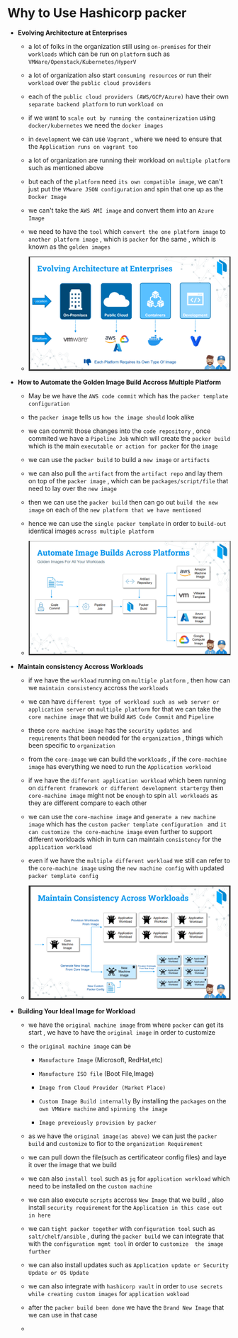 # Why to Use Hashicorp packer 

- **Evolving Architecture at Enterprises**
  
  - a lot of folks in the organization still using `on-premises` for their `workloads` which can be run on `platform` such as `VMWare/Openstack/Kubernetes/HyperV`
  
  - a lot of organization also start `consuming resources` or run their `workload` over the `public cloud providers` 
  
  - each of the `public cloud providers (AWS/GCP/Azure)` have their  own `separate backend platform` to run `workload on`
  
  - if we want to `scale out by running the containerization` using  `docker/kubernetes` we need the `docker images`
  
  - in `development` we can use `Vagrant` , where we need to ensure that the `Application runs on vagrant too`
  
  - a lot of organization are running their workload on `multiple platform` such as mentioned above 
  
  - but each of the `platform` need `its own compatible image`, we can't just put the `VMware JSON configuration` and spin that one up as the `Docker Image`
  
  - we can't take the `AWS AMI image` and convert them into an `Azure Image` 
  
  - we need to have the `tool` which `convert the one platform image` to `another platform image` , which is `packer` for the same , which is known as the `golden images`
  
  - ![Alt text](image.png)
  
- **How to Automate the Golden Image Build Accross Multiple Platform**
    
    - May be we have the `AWS code commit` which has the `packer template configuration`
    
    - the `packer image` tells us `how the image should` look alike
    
    - we can commit those changes into the `code repository` , once commited we have a `Pipeline Job` which will create the `packer build` which is the main `executable or action for packer` for the `image`
    
    - we can use the `packer build` to build a `new image` or `artifacts`  
    
    - we can also pull the `artifact` from the `artifact repo` and lay them on top of the `packer image` , which can be `packages/script/file` that need to lay over the `new image`
    
    - then we can use the `packer build` then can go out `build the new image` on each of the `new platform that we have mentioned`
    
    - hence we can use the `single packer template` in order to `build-out` identical images `across multiple platform`

    - ![Alt text](image-1.png)
    
  
- **Maintain consistency Accross Workloads**
    
    - if we have the `workload` running on `multiple platform` , then how can we `maintain consistency` accross the `workloads`
    
    - we can have `different type of workload such as web server or application server` on `multiple platform` for that we can take the `core machine image` that we build `AWS Code Commit` and `Pipeline`
    
    - these `core machine image` has the `security updates and requirements` that been needed for the `organization` , things which been specific to `organization`
    
    - from the `core-image` we can build the `workloads` , if the `core-machine image` has everything we need to run the `Application workload`
    
    - if we have the `different application workload` which been running on `different framework or different development startergy` then `core-machine image` might not be `enough` to spin `all workloads` as they are different compare to each other
    
    - we can use the `core-machine image` and `generate a new machine image` which has the `custom packer template configuration ` and `it can customize the core-machine image` even further to support different workloads which in turn can maintain `consistency` for the `application workload`
    
    - even if we have the `multiple different workload` we still can refer to the `core-machine image` using the `new machine config` with updated `packer template config`
    
    - ![Alt text](image-2.png) 
    

- **Building Your Ideal Image for Workload**  
  
  - we have the `original machine image` from where `packer` can get its start , we have to have the `original image` in order to customize
  
  - the `original machine image` can be 
    
    - `Manufacture Image` (Microsoft, RedHat,etc)
    
    - `Manufacture ISO file` (Boot File,Image)
    
    - `Image from Cloud Provider (Market Place)`     
    
    - `Custom Image Build internally` By installing the `packages` on the `own VMWare machine` and `spinning the image`
    
    - `Image preveiously provision by packer`    

  - as we have the `original image(as above)` we can just the `packer build` and `customize` to fior to the `organization Requirement`
  
  - we can pull down the file(such as certificateor config files) and laye it over the image that we build 
  
  - we can also `install tool` such as `jq` for `application workload` which need to be installed on the `custom machine`
  
  - we can also execute `scripts` accross `New Image` that we build , also install `security requirement` for the `Application in this case out in here`
  
  - we can `tight packer together` with `configuration tool` such as `salt/chelf/ansible` , during the `packer build` we can integrate that with the `configuration mgmt tool` in order to `customize  the image further`
  
  - we can also install updates such as `Application update or Security Update or OS Update`
  
  - we can also integrate with `hashicorp vault` in order to `use secrets while creating custom images` for `application wokload`
  
  - after the `packer build been done` we have the `Brand New Image` that we can use in that case 

  - 